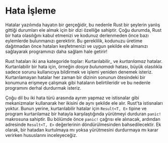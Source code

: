 # Hata İşleme

Hatalar yazılımda hayatın bir gerçeğidir, bu nedenle Rust bir şeylerin yanlış gittiği durumları ele almak için
bir dizi özelliğe sahiptir. Çoğu durumda, Rust
bir hata olasılığını kabul etmenizi ve
kodunuz derlenmeden önce bazı eylemlerde bulunmanızı gerektirir. Bu gereklilik,
kodunuzu üretime dağıtmadan önce
hataları keşfetmenizi ve uygun şekilde ele almanızı sağlayarak programınızı daha sağlam hale getirir!


Rust hataları iki ana kategoride toplar: Kurtarılabilir_ ve _kurtarılamaz_
hatalar. Kurtarılabilir bir hata için, örneğin _dosya bulunamadı_ hatası, büyük olasılıkla sadece
sorunu kullanıcıya bildirmek ve işlemi yeniden denemek isteriz.
Kurtarılamayan hatalar her zaman bir dizinin sonunun ötesindeki bir
konumuna erişmeye çalışmak gibi hataların belirtileridir ve bu nedenle
programını derhal durdurmak isteriz.

Çoğu dil bu iki hata türü arasında ayrım yapmaz ve istisnalar gibi mekanizmalar kullanarak
her ikisini de aynı şekilde ele alır. Rust'ta
istisnaları yoktur. Bunun yerine, kurtarılabilir hatalar için `Result<T, E>` tipine ve program
kurtarılamaz bir hatayla karşılaştığında yürütmeyi durduran
`panic!` makrosuna sahiptir. Bu bölümde önce `panic!` çağrısı ele alınacak, ardından
adresinde `Result<T, E>` değerlerinin döndürülmesinden bahsedilecektir. Ek olarak, bir hatadan kurtulmaya mı yoksa
yürütmesini durdurmaya mı karar verirken
hususlarını inceleyeceğiz.
